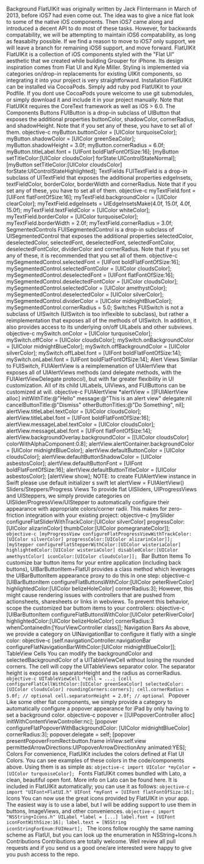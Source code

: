 Background FlatUIKit was originally written by Jack Flintermann in March of 2013, before iOS7 had even come out. The idea was to give a nice flat look to some of the native iOS components. Then iOS7 came along and introduced a decent API to do most of these tasks. However, for backwards compatability, we will be attempting to maintain iOS6 compatability, as long as feasabilty possible. If we find a reason to move to iOS7 only support, we will leave a branch for remaining iOS6 support, and move forward. FlatUIKit FlatUIKit is a collection of iOS components styled with the "Flat UI" aesthetic that we created while building Grouper for iPhone. Its design inspiration comes from Flat UI and Kyle Miller. Styling is implemented via categories on/drop-in replacements for existing UIKit components, so integrating it into your project is very straightforward. Installation FlatUIKit can be installed via CocoaPods. Simply add ruby pod FlatUIKit to your Podfile. If you dont use CocoaPods youre welcome to use git submodules, or simply download it and include it in your project manually. Note that FlatUIKit requires the CoreText framework as well as iOS > 6.0. The Components Buttons FUIButton is a drop-in subclass of UIButton that exposes the additional properties buttonColor, shadowColor, cornerRadius, and shadowHeight. Note that if you set any of these, you have to set all of them. objective-c myButton.buttonColor = [UIColor turquoiseColor]; myButton.shadowColor = [UIColor greenSeaColor]; myButton.shadowHeight = 3.0f; myButton.cornerRadius = 6.0f; myButton.titleLabel.font = [UIFont boldFlatFontOfSize:16]; [myButton setTitleColor:[UIColor cloudsColor] forState:UIControlStateNormal]; [myButton setTitleColor:[UIColor cloudsColor] forState:UIControlStateHighlighted]; TextFields FUITextField is a drop-in subclass of UITextField that exposes the additional properties edgeInsets, textFieldColor, borderColor, borderWidth and cornerRadius. Note that if you set any of these, you have to set all of them. objective-c myTextField.font = [UIFont flatFontOfSize:16]; myTextField.backgroundColor = [UIColor clearColor]; myTextField.edgeInsets = UIEdgeInsetsMake(4.0f, 15.0f, 4.0f, 15.0f); myTextField.textFieldColor = [UIColor whiteColor]; myTextField.borderColor = [UIColor turquoiseColor]; myTextField.borderWidth = 2.0f; myTextField.cornerRadius = 3.0f; SegmentedControls FUISegmentedControl is a drop-in subclass of UISegmentedControl that exposes the additional properties selectedColor, deselectedColor, selectedFont, deselectedFont, selectedFontColor, deselectedFontColor, dividerColor and cornerRadius. Note that if you set any of these, it is recommended that you set all of them. objective-c mySegmentedControl.selectedFont = [UIFont boldFlatFontOfSize:16]; mySegmentedControl.selectedFontColor = [UIColor cloudsColor]; mySegmentedControl.deselectedFont = [UIFont flatFontOfSize:16]; mySegmentedControl.deselectedFontColor = [UIColor cloudsColor]; mySegmentedControl.selectedColor = [UIColor amethystColor]; mySegmentedControl.deselectedColor = [UIColor silverColor]; mySegmentedControl.dividerColor = [UIColor midnightBlueColor]; mySegmentedControl.cornerRadius = 5.0; Switches FUISwitch is not a subclass of UISwitch (UISwitch is too inflexible to subclass), but rather a reimplementation that exposes all of the methods of UISwitch. In addition, it also provides access to its underlying on/off UILabels and other subviews. objective-c mySwitch.onColor = [UIColor turquoiseColor]; mySwitch.offColor = [UIColor cloudsColor]; mySwitch.onBackgroundColor = [UIColor midnightBlueColor]; mySwitch.offBackgroundColor = [UIColor silverColor]; mySwitch.offLabel.font = [UIFont boldFlatFontOfSize:14]; mySwitch.onLabel.font = [UIFont boldFlatFontOfSize:14]; Alert Views Similar to FUISwitch, FUIAlertView is a reimplemenation of UIAlertView that exposes all of UIAlertViews methods (and delegate methods, with the FUIAlertViewDelegate protocol), but with far greater flexibility in UI customization. All of its child UILabels, UIViews, and FUIButtons can be customized at will. objective-c FUIAlertView *alertView = [[FUIAlertView alloc] initWithTitle:@"Hello" message:@"This is an alert view" delegate:nil cancelButtonTitle:@"Dismiss" otherButtonTitles:@"Do Something", nil]; alertView.titleLabel.textColor = [UIColor cloudsColor]; alertView.titleLabel.font = [UIFont boldFlatFontOfSize:16]; alertView.messageLabel.textColor = [UIColor cloudsColor]; alertView.messageLabel.font = [UIFont flatFontOfSize:14]; alertView.backgroundOverlay.backgroundColor = [[UIColor cloudsColor] colorWithAlphaComponent:0.8]; alertView.alertContainer.backgroundColor = [UIColor midnightBlueColor]; alertView.defaultButtonColor = [UIColor cloudsColor]; alertView.defaultButtonShadowColor = [UIColor asbestosColor]; alertView.defaultButtonFont = [UIFont boldFlatFontOfSize:16]; alertView.defaultButtonTitleColor = [UIColor asbestosColor]; [alertView show]; NOTE: to create FUIAlertView instance in Swift please use default initializer s swift let alertView = FUIAlertView() Sliders/Steppers/Progress Views To provide flat UISliders, UIProgressViews and UISteppers, we simply provide categories on UISlider/ProgressView/UIStepper to automatically configure their appearance with appropriate colors/corner radii. This makes for zero-friction integration with your existing project: objective-c [mySlider configureFlatSliderWithTrackColor:[UIColor silverColor] progressColor:[UIColor alizarinColor] thumbColor:[UIColor pomegranateColor]]; ```objective-c [myProgressView configureFlatProgressViewWithTrackColor:[UIColor silverColor] progressColor:[UIColor alizarinColor]]; [myStepper configureFlatStepperWithColor:[UIColor wisteriaColor] highlightedColor:[UIColor wisteriaColor] disabledColor:[UIColor amethystColor] iconColor:[UIColor cloudsColor]]; ``` Bar Button Items To customize bar button items for your entire application (including back buttons), UIBarButtonItem+FlatUI provides a class method which leverages the UIBarButtonItem appearance proxy to do this in one step: objective-c [UIBarButtonItem configureFlatButtonsWithColor:[UIColor peterRiverColor] highlightedColor:[UIColor belizeHoleColor] cornerRadius:3]; However, this might cause rendering issues with controllers that are pushed from actionsheets, sharesheets or links in webviews. To prevent this behavior, scope the customized bar buttom items to your controllers: objective-c [UIBarButtonItem configureFlatButtonsWithColor:[UIColor peterRiverColor] highlightedColor:[UIColor belizeHoleColor] cornerRadius:3 whenContainedIn:[YourViewController class]]; Navigation Bars As above, we provide a category on UINavigationBar to configure it flatly with a single color: objective-c [self.navigationController.navigationBar configureFlatNavigationBarWithColor:[UIColor midnightBlueColor]]; TableView Cells You can modify the backgroundColor and selectedBackgroundColor of a UITableViewCell without losing the rounded corners. The cell will copy the UITableViews separator color. The separator height is exposed as separatorHeight and the radius as cornerRadius. ```objective-c UITableViewCell *cell = ...; [cell configureFlatCellWithColor:[UIColor greenSeaColor] selectedColor:[UIColor cloudsColor] roundingCorners:corners]; cell.cornerRadius = 5.0f; // optional cell.separatorHeight = 2.0f; // optional ``` Popover Like some other flat components, we simply provide a category to automatically configure a popover appearance for iPad by only having to set a background color. objective-c popover = [[UIPopoverController alloc] initWithContentViewController:nc]; [popover configureFlatPopoverWithBackgroundColor: [UIColor midnightBlueColor] cornerRadius:3]; popover.delegate = self; [popover presentPopoverFromRect:button.frame inView:self.view permittedArrowDirections:UIPopoverArrowDirectionAny animated:YES]; Colors For convenience, FlatUIKit includes the colors defined at Flat UI Colors. You can see examples of these colors in the code/components above. Using them is as simple as: ```objective-c import UIColor *myColor = [UIColor turquoiseColor]; ``` Fonts FlatUIKit comes bundled with Lato, a clean, beautiful open font. More info on Lato can be found here. It is included in FlatUIKit automatically; you can use it as follows: ```objective-c import "UIFont+FlatUI.h" UIFont *myFont = [UIFont flatFontOfSize:16]; ``` Icons You can now use the great icons provided by FlatUIKit in your app. The easiest way is to use a label, but I will be adding support to use them in buttons, ImageViews, and other conveniences. ```objective-c import "NSString+Icons.h" UILabel *label = [...] label.font = [UIFont iconFontWithSize:16]; label.text = [NSString iconStringForEnum:FUIHeart]; ``` The icons follow roughly the same naming scheme as FlatUI, but you can look up the enumeration in NSString+Icons.h Contributions Contributions are totally welcome. Well review all pull requests and if you send us a good one/are interested were happy to give you push access to the repo.